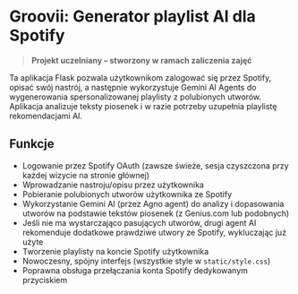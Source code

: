 # Groovii: Generator playlist AI dla Spotify

> **Projekt uczelniany – stworzony w ramach zaliczenia zajęć**

Ta aplikacja Flask pozwala użytkownikom zalogować się przez Spotify, opisać swój nastrój, a następnie wykorzystuje Gemini AI Agents do wygenerowania spersonalizowanej playlisty z polubionych utworów. Aplikacja analizuje teksty piosenek i w razie potrzeby uzupełnia playlistę rekomendacjami AI.

## Funkcje
- Logowanie przez Spotify OAuth (zawsze świeże, sesja czyszczona przy każdej wizycie na stronie głównej)
- Wprowadzanie nastroju/opisu przez użytkownika
- Pobieranie polubionych utworów użytkownika ze Spotify
- Wykorzystanie Gemini AI (przez Agno agent) do analizy i dopasowania utworów na podstawie tekstów piosenek (z Genius.com lub podobnych)
- Jeśli nie ma wystarczająco pasujących utworów, drugi agent AI rekomenduje dodatkowe prawdziwe utwory ze Spotify, wykluczając już użyte
- Tworzenie playlisty na koncie Spotify użytkownika
- Nowoczesny, spójny interfejs (wszystkie style w `static/style.css`)
- Poprawna obsługa przełączania konta Spotify dedykowanym przyciskiem
